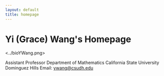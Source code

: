```yaml
---
layout: default
title: homepage
---
```

# Yi (Grace) Wang's Homepage
<../bioYWang.png> 

Assistant Professor
Department of Mathematics
California State University Dominguez Hills
Email: ywang@csudh.edu
